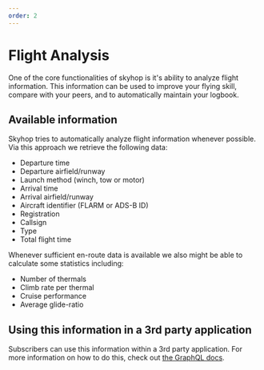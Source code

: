 ```yaml
---
order: 2
---
```


# Flight Analysis

One of the core functionalities of skyhop is it's ability to analyze flight information. This information can be used to improve your flying skill, compare with your peers, and to automatically maintain your logbook.

## Available information
Skyhop tries to automatically analyze flight information whenever possible. Via this approach we retrieve the following data:

- Departure time
- Departure airfield/runway
- Launch method (winch, tow or motor)
- Arrival time
- Arrival airfield/runway
- Aircraft identifier (FLARM or ADS-B ID)
- Registration
- Callsign
- Type
- Total flight time

Whenever sufficient en-route data is available we also might be able to calculate some statistics including:

- Number of thermals
- Climb rate per thermal
- Cruise performance
- Average glide-ratio

## Using this information in a 3rd party application
Subscribers can use this information within a 3rd party application. For more information on how to do this, check out [the GraphQL docs](/documentation/02.developers/graphql-api.html).